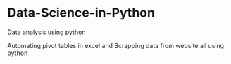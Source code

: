 # Data-Science-in-Python

Data analysis using python

Automating pivot tables in excel and Scrapping data from website all using python
